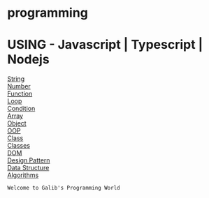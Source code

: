 # programming 
# USING - Javascript | Typescript | Nodejs

[String]()
</br>
[Number]()
</br>
[Function]()
</br>
[Loop]()
</br>
[Condition]()
</br>
[Array]()
</br>
[Object]()
</br>
[OOP]()
</br>
[Class]()
</br>
[Classes]()
</br>
[DOM]()
</br>
[Design Pattern]()
</br>
[Data Structure]()
</br>
[Algorithms]()
</br>

```
Welcome to Galib's Programming World
```
